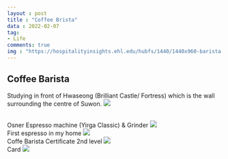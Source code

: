 ```yaml
---
layout : post
title : "Coffee Brista"
data : 2022-02-07
tag:
- Life
comments: true
img : "https://hospitalityinsights.ehl.edu/hubfs/1440/1440x960-barista.jpg"
---
```


## Coffee Barista

Studying in front of Hwaseong (Brilliant Castle/ Fortress) which is the wall surrounding the centre of Suwon. 
<img src="https://lh3.googleusercontent.com/pw/AJFCJaXrDbdCsGHTKxNxxNdnoUnN1msMfkb1Nnbs_suHXUc6HgF91JKx2feI-yYRcRI2jTBGAHBsvE-DCJXDPAwob2SwheTIyD32-yMfQccSgxAw5RMh5iNqHG8uY-MxOaeAM8CtPTUgBwcg3LbJ-HPR5Q44ZA=w689-h919-s-no?authuser=0"/>

<br>
Osner Espresso machine (Yirga Classic) & Grinder
<img src="../Site/assets/posting_img/barista/EspressoMachine.png"/>

<br>
First espresso in my home
<img src="../Site/assets/posting_img/barista/firstEspresso.png"/>

<br>
Coffe Barista Certificate 2nd level
<img src="../Site/assets/posting_img/barista/barista_certificate.jpg"/>

<br>
Card
<img src="../Site/assets/posting_img/barista/barista_card.jpg"/>